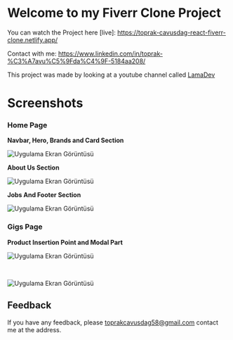 
# Welcome to my Fiverr Clone Project

You can watch the Project here [live]: https://toprak-cavusdag-react-fiverr-clone.netlify.app/

Contact with me: https://www.linkedin.com/in/toprak-%C3%A7avu%C5%9Fda%C4%9F-5184aa208/


This project was made by looking at a youtube channel called [LamaDev](https://www.youtube.com/c/LamaDev)




# Screenshots


### Home Page

**Navbar, Hero, Brands and Card Section**

![Uygulama Ekran Görüntüsü](https://i.hizliresim.com/fyfn6et.png)

**About Us Section**

![Uygulama Ekran Görüntüsü](https://i.hizliresim.com/4gis60g.png)

**Jobs And Footer Section**

![Uygulama Ekran Görüntüsü](https://i.hizliresim.com/teaz2hi.png)

### Gigs Page

**Product Insertion Point and Modal Part**

![Uygulama Ekran Görüntüsü](https://i.hizliresim.com/sqtxcj6.png)


 &nbsp;
  &nbsp;
  
![Uygulama Ekran Görüntüsü](https://i.hizliresim.com/5x0espg.png)

## Feedback

If you have any feedback, please toprakcavusdag58@gmail.com contact me at the address.


  
